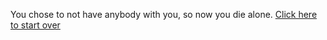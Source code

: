 You chose to not have anybody with you, so now you die alone. [Click here to start over](../README.md)